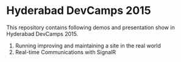 # Hyderabad DevCamps 2015

This repository contains following demos and presentation show in Hyderabad DevCamps 2015.

 1. Running improving and maintaining a site in the real world
 2. Real-time Communications with SignalR
